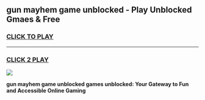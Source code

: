 
## gun mayhem game unblocked - Play Unblocked Gmaes & Free
<h3>
<a href="https://news.freeplayer.one?title=gun_mayhem_game_unblocked&ref=16F">CLICK TO PLAY</a></h3>
<hr>

<h3>
<a href="https://news.freeplayer.one?title=gun_mayhem_game_unblocked&ref=16F">CLICK 2 PLAY</a>
  
</h3>

<a href="https://news.freeplayer.one?title=gun_mayhem_game_unblocked&ref=16F/"><img src="https://clearcache.store/games.png"></a>


**gun mayhem game unblocked games unblocked: Your Gateway to Fun and Accessible Online Gaming**
